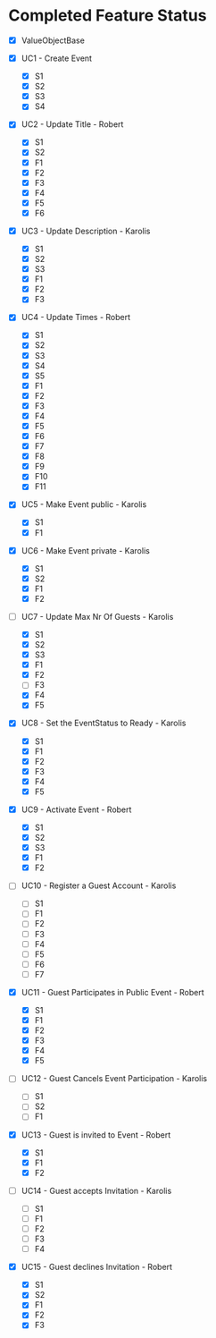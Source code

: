 # Completed Feature Status

- [x] ValueObjectBase
- [x] UC1 - Create Event
  - [x] S1
  - [x] S2
  - [x] S3
  - [x] S4 
  
- [x] UC2 - Update Title - Robert
  - [x] S1
  - [x] S2
  - [x] F1
  - [x] F2
  - [x] F3
  - [x] F4
  - [x] F5
  - [x] F6 
  
- [x] UC3 - Update Description - Karolis
  - [x] S1
  - [x] S2
  - [x] S3
  - [x] F1
  - [x] F2
  - [x] F3

- [x] UC4 - Update Times - Robert
  - [x] S1
  - [x] S2
  - [x] S3
  - [x] S4
  - [x] S5
  - [x] F1
  - [x] F2
  - [x] F3
  - [x] F4
  - [x] F5
  - [x] F6
  - [x] F7
  - [x] F8
  - [x] F9
  - [x] F10
  - [x] F11
  
- [x] UC5 - Make Event public - Karolis
  - [x] S1
  - [x] F1
  
- [x] UC6 - Make Event private - Karolis
  - [x] S1
  - [x] S2
  - [x] F1
  - [x] F2
  
- [ ] UC7 - Update Max Nr Of Guests - Karolis
  - [x] S1
  - [x] S2
  - [x] S3
  - [x] F1
  - [x] F2
  - [ ] F3
  - [x] F4
  - [X] F5
  
- [x] UC8 - Set the EventStatus to Ready - Karolis
  - [x] S1
  - [x] F1
  - [x] F2
  - [x] F3
  - [x] F4
  - [x] F5
  
- [x] UC9 - Activate Event - Robert
  - [x] S1
  - [x] S2
  - [x] S3
  - [x] F1
  - [x] F2

- [ ] UC10 - Register a Guest Account - Karolis
  - [ ] S1
  - [ ] F1
  - [ ] F2
  - [ ] F3
  - [ ] F4
  - [ ] F5
  - [ ] F6
  - [ ] F7
  
- [x] UC11 - Guest Participates in Public Event - Robert
  - [x] S1
  - [x] F1
  - [x] F2
  - [x] F3
  - [x] F4
  - [x] F5
  
- [ ] UC12 - Guest Cancels Event Participation - Karolis

  - [ ] S1
  - [ ] S2
  - [ ] F1

- [x] UC13 - Guest is invited to Event - Robert
  - [x] S1
  - [x] F1
  - [x] F2

- [ ] UC14 - Guest accepts Invitation - Karolis
  - [ ] S1
  - [ ] F1
  - [ ] F2
  - [ ] F3
  - [ ] F4

- [x] UC15 - Guest declines Invitation - Robert
  - [x] S1
  - [x] S2
  - [x] F1
  - [x] F2
  - [x] F3
